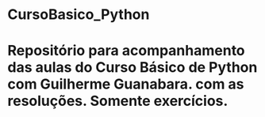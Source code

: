 # CursoBasico_Python

# Repositório para acompanhamento das aulas do Curso Básico de Python com Guilherme Guanabara. com as resoluções. Somente exercícios. 
